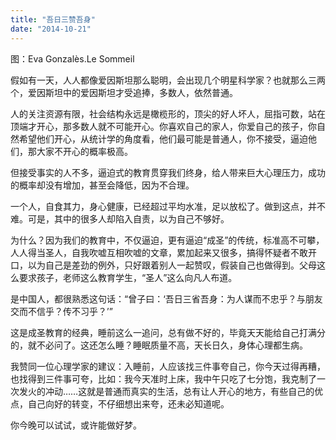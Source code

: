 ```yaml
---
title: "吾日三赞吾身"
date: "2014-10-21"
---
```


图：Eva Gonzalès.Le Sommeil

假如有一天，人人都像爱因斯坦那么聪明，会出现几个明星科学家？也就那么三两个，爱因斯坦中的爱因斯坦才受追捧，多数人，依然普通。

人的关注资源有限，社会结构永远是橄榄形的，顶尖的好人坏人，屈指可数，站在顶端才开心，那多数人就不可能开心。你喜欢自己的家人，你爱自己的孩子，你自然希望他们开心，从统计学的角度看，他们最可能是普通人，你不接受，逼迫他们，那大家不开心的概率极高。

但接受事实的人不多，逼迫式的教育贯穿我们终身，给人带来巨大心理压力，成功的概率却没有增加，甚至会降低，因为不合理。

一个人，自食其力，身心健康，已经超过平均水准，足以放松了。做到这点，并不难。可是，其中的很多人却陷入自责，以为自己不够好。

为什么？因为我们的教育中，不仅逼迫，更有逼迫“成圣”的传统，标准高不可攀，人人得当圣人，自我吹嘘互相吹嘘的文章，累加起来又很多，搞得怀疑者不敢开口，以为自己是差劲的例外，只好跟着别人一起赞叹，假装自己也做得到。父母这么要求孩子，老师这么教育学生，“圣人”这么向凡人布道。

是中国人，都很熟悉这句话：“曾子曰：‘吾日三省吾身：为人谋而不忠乎？与朋友交而不信乎？传不习乎？’”

这是成圣教育的经典，睡前这么一追问，总有做不好的，毕竟天天能给自己打满分的，就不必问了。这还怎么睡？睡眠质量不高，天长日久，身体心理都生病。

我赞同一位心理学家的建议：入睡前，人应该找三件事夸自己，你今天过得再糟，也找得到三件事可夸，比如：我今天准时上床，我中午只吃了七分饱，我克制了一次发火的冲动……这就是普通而真实的生活，总有让人开心的地方，有些自己的优点，自己向好的转变，不仔细想出来夸，还未必知道呢。

你今晚可以试试，或许能做好梦。
